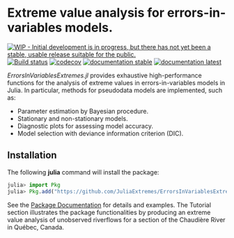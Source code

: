 # Extreme value analysis for errors-in-variables models.


[![WIP - Initial development is in progress, but there has not yet been a stable, usable release suitable for the public.](https://www.repostatus.org/badges/latest/wip.svg)](https://www.repostatus.org/#wip)
[![Build status](https://github.com/JuliaExtremes/ErrorsInVariablesExtremes.jl/workflows/CI/badge.svg)](https://github.com/JuliaExtremes/ErrorsInVariablesExtremes.jl/actions)
[![codecov](https://codecov.io/gh/JuliaExtremes/ErrorsInVariablesExtremes.jl/branch/master/graph/badge.svg?token=7UGVMF0ENE)](https://codecov.io/gh/JuliaExtremes/ErrorsInVariablesExtremes.jl)
[![documentation stable](https://img.shields.io/badge/docs-stable-blue.svg)](https://juliaextremes.github.io/ErrorsInVariablesExtremes.jl)
[![documentation latest](https://img.shields.io/badge/docs-latest-blue.svg)](https://juliaextremes.github.io/ErrorsInVariablesExtremes.jl/dev/)


*ErrorsInVariablesExtremes.jl* provides exhaustive high-performance functions for the analysis of extreme values in errors-in-variables models in Julia. In particular, methods for pseudodata models are implemented, such as:
* Parameter estimation by Bayesian procedure.
* Stationary and non-stationary models.
* Diagnostic plots for assessing model accuracy.
* Model selection with deviance information criterion (DIC). 


## Installation

The following **julia** command will install the package:

```julia
julia> import Pkg
julia> Pkg.add("https://github.com/JuliaExtremes/ErrorsInVariablesExtremes.jl")
```

See the [Package Documentation](https://juliaextremes.github.io/ErrorsInVariablesExtremes.jl/stable/) for details and examples. The Tutorial section illustrates the package functionalities by producing an extreme value analysis of unobserved riverflows for a section of the Chaudière River in Québec, Canada.
